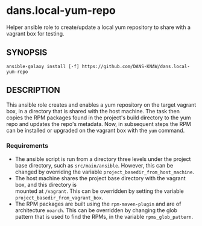 dans.local-yum-repo
===================

Helper ansible role to create/update a local yum repository to share with a vagrant box for testing.


SYNOPSIS
--------

    ansible-galaxy install [-f] https://github.com/DANS-KNAW/dans.local-yum-repo
    
    
DESCRIPTION
-----------
This ansible role creates and enables a yum repository on the target vagrant box, in a directory that 
is shared with the host machine. The task then copies the RPM packages found in the project's build directory 
to the yum repo and updates the repo's metadata. Now, in subsequent steps the RPM can be installed or 
upgraded on the vagrant box with the `yum` command. 

### Requirements

* The ansible script is run from a directory three levels under the project base directory, such
  as `src/main/ansible`. However, this can be changed by overriding the variable 
  `project_basedir_from_host_machine`.
* The host machine shares the project base directory with the vagrant box, and this directory is  
  mounted at `/vagrant`. This can be overridden by setting the variable `project_basedir_from_vagrant_box`.
* The RPM packages are built using the `rpm-maven-plugin` and are of architecture `noarch`. This can
  be overridden by changing the glob pattern that is used to find the RPMs, in the variable
  `rpms_glob_pattern`.

    